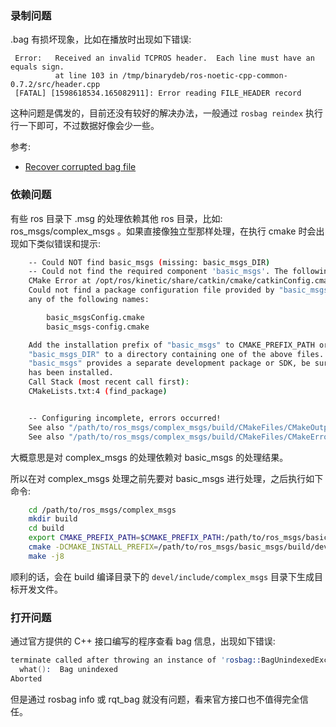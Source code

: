 
### 录制问题

.bag 有损坏现象，比如在播放时出现如下错误:
```
 Error:   Received an invalid TCPROS header.  Each line must have an equals sign.
          at line 103 in /tmp/binarydeb/ros-noetic-cpp-common-0.7.2/src/header.cpp
 [FATAL] [1598618534.165082911]: Error reading FILE_HEADER record
```
这种问题是偶发的，目前还没有较好的解决办法，一般通过 `rosbag reindex` 执行行一下即可，不过数据好像会少一些。

参考:
- [Recover corrupted bag file](https://answers.ros.org/question/360520/recover-corrupted-bag-file/)


### 依赖问题

有些 ros 目录下 .msg 的处理依赖其他 ros 目录，比如: ros_msgs/complex_msgs 。如果直接像独立型那样处理，在执行 cmake 时会出现如下类似错误和提示:
```sh
    -- Could NOT find basic_msgs (missing: basic_msgs_DIR)
    -- Could not find the required component 'basic_msgs'. The following CMake error indicates that you either need to install the package with the same name or change your environment so that it can be found.
    CMake Error at /opt/ros/kinetic/share/catkin/cmake/catkinConfig.cmake:83 (find_package):
    Could not find a package configuration file provided by "basic_msgs" with
    any of the following names:

        basic_msgsConfig.cmake
        basic_msgs-config.cmake

    Add the installation prefix of "basic_msgs" to CMAKE_PREFIX_PATH or set
    "basic_msgs_DIR" to a directory containing one of the above files.  If
    "basic_msgs" provides a separate development package or SDK, be sure it
    has been installed.
    Call Stack (most recent call first):
    CMakeLists.txt:4 (find_package)


    -- Configuring incomplete, errors occurred!
    See also "/path/to/ros_msgs/complex_msgs/build/CMakeFiles/CMakeOutput.log".
    See also "/path/to/ros_msgs/complex_msgs/build/CMakeFiles/CMakeError.log".
```
大概意思是对 complex_msgs 的处理依赖对 basic_msgs 的处理结果。

所以在对 complex_msgs 处理之前先要对 basic_msgs 进行处理，之后执行如下命令:
```sh
    cd /path/to/ros_msgs/complex_msgs
    mkdir build
    cd build
    export CMAKE_PREFIX_PATH=$CMAKE_PREFIX_PATH:/path/to/ros_msgs/basic_msgs/build/devel
    cmake -DCMAKE_INSTALL_PREFIX=/path/to/ros_msgs/basic_msgs/build/devel -Dbasic_msgs_DIR=/path/to/ros_msgs/basic_msgs/build/devel/share/basic_msgs/cmake ..
    make -j8
```
顺利的话，会在 build 编译目录下的 `devel/include/complex_msgs` 目录下生成目标开发文件。

### 打开问题

通过官方提供的 C++ 接口编写的程序查看 bag 信息，出现如下错误:
```s
terminate called after throwing an instance of 'rosbag::BagUnindexedException'
  what():  Bag unindexed
Aborted
```

但是通过 rosbag info 或 rqt_bag 就没有问题，看来官方接口也不值得完全信任。
